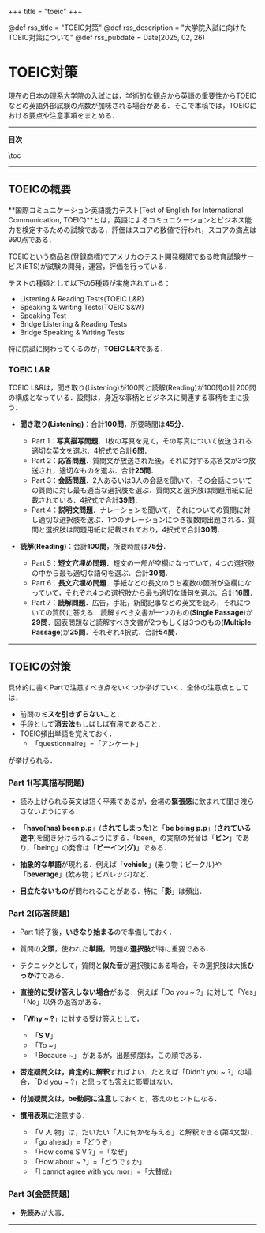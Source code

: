 +++
title = "toeic"
+++

@def rss_title = "TOEIC対策"
@def rss_description = "大学院入試に向けたTOEIC対策について"
@def rss_pubdate = Date(2025, 02, 26)

# TOEIC対策

現在の日本の理系大学院の入試には，学術的な観点から英語の重要性からTOEICなどの英語外部試験の点数が加味される場合がある．そこで本稿では，TOEICにおける要点や注意事項をまとめる．

---

**目次**

\toc

---

## TOEICの概要

**国際コミュニケーション英語能力テスト(Test of English for International Communication, TOEIC)**とは，英語によるコミュニケーションとビジネス能力を検定するための試験である．評価はスコアの数値で行われ，スコアの満点は990点である．

TOEICという商品名(登録商標)でアメリカのテスト開発機関である教育試験サービス(ETS)が試験の開発，運営，評価を行っている．

テストの種類として以下の5種類が実施されている：

* Listening & Reading Tests(TOEIC L&R)
* Speaking & Writing Tests(TOEIC S&W)
* Speaking Test
* Bridge Listening & Reading Tests
* Bridge Speaking & Writing Tests

特に院試に関わってくるのが，**TOEIC L&R**である．

### TOEIC L&R

TOEIC L&Rは，聞き取り(Listening)が100問と読解(Reading)が100問の計200問の構成となっている．設問は，身近な事柄とビジネスに関連する事柄を主に扱う．

* **聞き取り(Listening)**：合計**100問**，所要時間は**45分**．
    * Part 1：**写真描写問題**．1枚の写真を見て，その写真について放送される適切な英文を選ぶ．4択式で合計**6問**．
    * Part 2：**応答問題**．質問文が放送された後，それに対する応答文が3つ放送され，適切なものを選ぶ．合計**25問**．
    * Part 3：**会話問題**．2人あるいは3人の会話を聞いて，その会話についての質問に対し最も適当な選択肢を選ぶ．質問文と選択肢は問題用紙に記載されている．4択式で合計**39問**．
    * Part 4：**説明文問題**．ナレーションを聞いて，それについての質問に対し適切な選択肢を選ぶ．1つのナレーションにつき複数問出題される．質問と選択肢は問題用紙に記載されており，4択式で合計**30問**．

* **読解(Reading)**：合計**100問**，所要時間は**75分**．
    * Part 5：**短文穴埋め問題**．短文の一部が空欄になっていて，4つの選択肢の中から最も適切な語句を選ぶ．合計**30問**．
    * Part 6：**長文穴埋め問題**．手紙などの長文のうち複数の箇所が空欄になっていて，それぞれ4つの選択肢から最も適切な語句を選ぶ．合計**16問**．
    * Part 7：**読解問題**．広告，手紙，新聞記事などの英文を読み，それについての質問に答える．読解すべき文書が一つのもの(**Single Passage**)が**29問**．図表問題など読解すべき文書が2つもしくは3つのもの(**Multiple Passage**)が**25問**．それぞれ4択式．合計**54問**．

---

## TOEICの対策

具体的に書くPartで注意すべき点をいくつか挙げていく．全体の注意点としては，

* 前問の**ミスを引きずらない**こと．
* 手段として**消去法**もしばしば有用であること．
* TOEIC頻出単語を覚えておく．
    * 「questionnaire」=「アンケート」

が挙げられる．

### Part 1(写真描写問題)

* 読み上げられる英文は短く平素であるが，会場の**緊張感**に飲まれて聞き洩らさないようにする．

* 「**have(has) been p.p**」(**されてしまった**)と「**be being p.p**」(**されている途中**)を聞き分けられるようにする．「been」の実際の発音は「**ビン**」であり，「being」の発音は「**ビーイン(グ)**」である．

* **抽象的な単語**が現れる．例えば「**vehicle**」(乗り物；ビークル)や「**beverage**」(飲み物；ビバレッジ)など．

* **目立たないもの**が問われることがある．特に「**影**」は頻出．

### Part 2(応答問題)

* Part 1終了後，**いきなり始まる**ので準備しておく．

* 質問の**文頭**，使われた**単語**，問題の**選択肢**が特に重要である．

* テクニックとして，質問と**似た音**が選択肢にある場合，その選択肢は大抵**ひっかけ**である．

* **直接的に受け答えしない場合**がある．例えば「Do you ~ ?」に対して「Yes」「No」以外の返答がある．

* 「**Why ~ ?**」に対する受け答えとして，
    * 「**S V**」
    * 「To ~」
    * 「Because ~」 
があるが，出題頻度は，この順である．

* **否定疑問文は，肯定的に解釈**すればよい．たとえば「Didn't you ~ ?」の場合，「Did you ~ ?」と思っても答えに影響はない．

* **付加疑問文は，be動詞に注意**しておくと，答えのヒントになる．

* **慣用表現**に注意する．
    * 「V 人 物」は，だいたい「人に何かを与える」と解釈できる(第4文型)．
    * 「go ahead」=「どうぞ」
    * 「How come S V ?」=「なぜ」
    * 「How about ~ ?」=「どうですか」
    * 「I cannot agree with you mor」=「大賛成」

### Part 3(会話問題)

* **先読み**が大事．

---